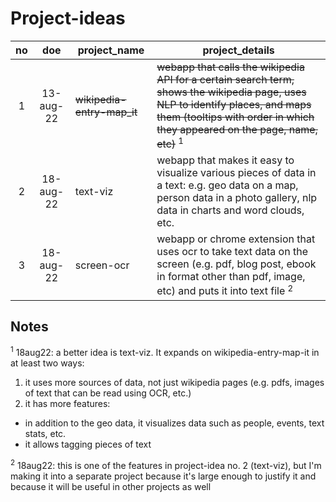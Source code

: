 # Project-ideas

| no | doe     | project_name             | project_details                                       |
|:--:|:-------:|--------------------------|-------------------------------------------------------|
| 1  |13-aug-22|~~wikipedia-entry-map_it~~|~~webapp that calls the wikipedia API for a certain search term, shows the wikipedia page, uses NLP to identify places, and maps them (tooltips with order in which they appeared on the page, name, etc)~~ $^1$| 
| 2  |18-aug-22|text-viz                  |webapp that makes it easy to visualize various pieces of data in a text: e.g. geo data on a map, person data in a photo gallery, nlp data in charts and word clouds, etc.|
| 3  |18-aug-22|screen-ocr                |webapp or chrome extension that uses ocr to take text data on the screen (e.g. pdf, blog post, ebook in format other than pdf, image, etc) and puts it into text file $^2$|


## Notes
$^1$ 18aug22: a better idea is text-viz. It expands on wikipedia-entry-map-it in at least two ways:
1. it uses more sources of data, not just wikipedia pages (e.g. pdfs, images of text that can be read using OCR, etc.)
2. it has more features:
- in addition to the geo data, it visualizes data such as people, events, text stats, etc.
- it allows tagging pieces of text  
  
$^2$ 18aug22: this is one of the features in project-idea no. 2 (text-viz), but I'm making it into a separate project because it's large enough to justify it and because it will be useful in other projects as well